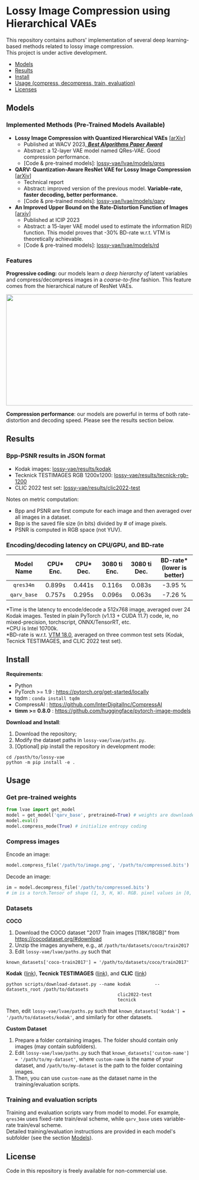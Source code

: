 # Lossy Image Compression using Hierarchical VAEs

This repository contains authors' implementation of several deep learning-based methods related to lossy image compression. \
This project is under active development.

- [Models](#models)
- [Results](#results)
- [Install](#install)
- [Usage (compress, decompress, train, evaluation)](#usage)
- [Licenses](#license)

## Models
### Implemented Methods (Pre-Trained Models Available)
- **Lossy Image Compression with Quantized Hierarchical VAEs** [[arXiv](https://arxiv.org/abs/2208.13056)]
    - Published at WACV 2023,[ ***Best Algorithms Paper Award***](https://wacv2023.thecvf.com/node/174)
    - Abstract: a 12-layer VAE model named QRes-VAE. Good compression performance.
    - \[Code & pre-trained models\]: [lossy-vae/lvae/models/qres](lvae/models/qresvae)
- **QARV: Quantization-Aware ResNet VAE for Lossy Image Compression** [[arXiv](https://arxiv.org/abs/2302.08899)]
    - Technical report
    - Abstract: improved version of the previous model. **Variable-rate, faster decoding, better performance.**
    - \[Code & pre-trained models\]: [lossy-vae/lvae/models/qarv](lvae/models/qarv)
- **An Improved Upper Bound on the Rate-Distortion Function of Images** [[arxiv](https://arxiv.org/abs/2309.02574)]
    - Published at ICIP 2023
    - Abstract: a 15-layer VAE model used to estimate the information R(D) function. This model proves that -30% BD-rate w.r.t. VTM is theoretically achievable.
    - \[Code & pre-trained models\]: [lossy-vae/lvae/models/rd](lvae/models/rd)

### Features
**Progressive coding:** our models learn *a deep hierarchy of* latent variables and compress/decompress images in a *coarse-to-fine* fashion. This feature comes from the hierarchical nature of ResNet VAEs.
<p align="center">
  <img src="https://user-images.githubusercontent.com/24869582/187014268-405851e8-b8a5-47e3-b28d-7b5d4ac20316.png" width="756" height="300">
</p>

**Compression performance**: our models are powerful in terms of both rate-distortion and decoding speed. Please see the results section below.


## Results
### Bpp-PSNR results in JSON format
- Kodak images: [lossy-vae/results/kodak](results/kodak)
- Tecknick TESTIMAGES RGB 1200x1200: [lossy-vae/results/tecnick-rgb-1200](results/tecnick-rgb-1200)
- CLIC 2022 test set: [lossy-vae/results/clic2022-test](results/clic2022-test)

Notes on metric computation:
- Bpp and PSNR are first compute for each image and then averaged over all images in a dataset.
- Bpp is the saved file size (in bits) divided by # of image pixels.
- PSNR is computed in RGB space (not YUV).

### Encoding/decoding latency on CPU/GPU, and BD-rate
<div align="center">

| Model Name  | CPU* Enc. | CPU* Dec. | 3080 ti Enc. | 3080 ti Dec. | BD-rate* (lower is better) |
| :---------: | :-------: | :-------: | :----------: | :----------: | :------------------------: |
|  `qres34m`  |  0.899s   |  0.441s   |    0.116s    |    0.083s    |          -3.95 %           |
| `qarv_base` |  0.757s   |  0.295s   |    0.096s    |    0.063s    |          -7.26 %           |

</div>

*Time is the latency to encode/decode a 512x768 image, averaged over 24 Kodak images. Tested in plain PyTorch (v1.13 + CUDA 11.7) code, ie, no mixed-precision, torchscript, ONNX/TensorRT, etc. \
*CPU is Intel 10700k. \
*BD-rate is w.r.t. [VTM 18.0](https://vcgit.hhi.fraunhofer.de/jvet/VVCSoftware_VTM/-/tree/VTM-18.0), averaged on three common test sets (Kodak, Tecnick TESTIMAGES, and CLIC 2022 test set).



## Install
**Requirements**:
- Python
- PyTorch >= 1.9 : https://pytorch.org/get-started/locally
- tqdm : `conda install tqdm`
- CompressAI : https://github.com/InterDigitalInc/CompressAI
- **timm >= 0.8.0** : https://github.com/huggingface/pytorch-image-models

**Download and Install**:
1. Download the repository;
2. Modify the dataset paths in `lossy-vae/lvae/paths.py`.
3. [Optional] pip install the repository in development mode:
```
cd /pasth/to/lossy-vae
python -m pip install -e .
```


## Usage
### Get pre-trained weights
```python
from lvae import get_model
model = get_model('qarv_base', pretrained=True) # weights are downloaded automatically
model.eval()
model.compress_mode(True) # initialize entropy coding
```

### Compress images
Encode an image:
```python
model.compress_file('/path/to/image.png', '/path/to/compressed.bits')
```

Decode an image:
```python
im = model.decompress_file('/path/to/compressed.bits')
# im is a torch.Tensor of shape (1, 3, H, W). RGB. pixel values in [0, 1].
```


### Datasets
**COCO**
1. Download the COCO dataset "2017 Train images [118K/18GB]" from https://cocodataset.org/#download
2. Unzip the images anywhere, e.g., at `/path/to/datasets/coco/train2017`
3. Edit `lossy-vae/lvae/paths.py` such that
```
known_datasets['coco-train2017'] = '/path/to/datasets/coco/train2017'
```

**Kodak** ([link](http://r0k.us/graphics/kodak)),
**Tecnick TESTIMAGES** ([link](https://testimages.org/)),
and **CLIC** ([link](http://compression.cc/))
```
python scripts/download-dataset.py --name kodak         --datasets_root /path/to/datasets
                                          clic2022-test
                                          tecnick
```
Then, edit `lossy-vae/lvae/paths.py` such that `known_datasets['kodak'] = '/path/to/datasets/kodak'`, and similarly for other datasets.

**Custom Dataset**
1. Prepare a folder containing images. The folder should contain only images (may contain subfolders).
2. Edit `lossy-vae/lvae/paths.py` such that `known_datasets['custom-name'] = '/path/to/my-dataset'`, where `custom-name` is the name of your dataset, and `/path/to/my-dataset` is the path to the folder containing images.
3. Then, you can use `custom-name` as the dataset name in the training/evaluation scripts.

### Training and evaluation scripts
Training and evaluation scripts vary from model to model. For example, `qres34m` uses fixed-rate train/eval scheme, while `qarv_base` uses variable-rate train/eval scheme. \
Detailed training/evaluation instructions are provided in each model's subfolder (see the section [Models](#models)).


## License
Code in this repository is freely available for non-commercial use.
